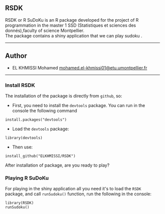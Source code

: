 ## RSDK

RSDK or R SuDoKu is an R package developed for the project of R programmation in the master 1 SSD (Statistiques et sciences des donnés),faculty of science Montpellier.  
The package contains a shiny application that we can play sudoku .

---

## Author

+ EL KHMISSI Mohamed <mohamed.el-khmissi01@etu.umontpellier.fr>

---

### Install RSDK

The installation of the package is directly from `github`, so:

+ First, you need to install the `devtools` package. You can run in the console the following command
```
install.packages("devtools")
```
+ Load the `devtools` package:
```
library(devtools)
```
+ Then use:
```
install_github("ELKHMISSI/RSDK")
```
After installation of package, are you ready to play?

### Playing R SuDoKu

For playing in the shiny application all you need it's to load the `RSDK` package, and call `runSudoku()` function, run the following in the console:

```
library(RSDK)
runSudoku()
```



